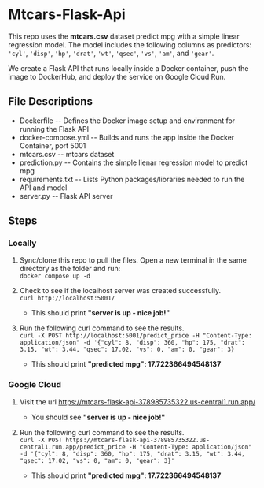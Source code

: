 # Mtcars-Flask-Api

This repo uses the **mtcars.csv** dataset predict mpg with a simple linear regression model. The model includes the following columns as predictors: `'cyl'`, `'disp'`, `'hp'`, `'drat'`, `'wt'`, `'qsec'`, `'vs'`, `'am'`, and `'gear'`.

We create a Flask API that runs locally inside a Docker container, push the image to DockerHub, and deploy the service on Google Cloud Run. 

## File Descriptions
- Dockerfile -- Defines the Docker image setup and environment for running the Flask API
- docker-compose.yml -- Builds and runs the app inside the Docker Container, port 5001 
- mtcars.csv -- mtcars dataset
- prediction.py -- Contains the simple lienar regression model to predict mpg
- requirements.txt -- Lists Python packages/libraries needed to run the API and model
- server.py -- Flask API server 

## Steps 
### Locally
1. Sync/clone this repo to pull the files. Open a new terminal in the same directory as the folder and run:\
`docker compose up -d`

2. Check to see if the localhost server was created successfully.\
`curl http://localhost:5001/`

    - This should print **"server  is up - nice job!"**

3. Run the following curl command to see the results.\
`curl -X POST http://localhost:5001/predict_price -H "Content-Type: application/json" -d '{"cyl": 8, "disp": 360, "hp": 175, "drat": 3.15, "wt": 3.44, "qsec": 17.02, "vs": 0, "am": 0, "gear": 3}`

    - This should print **"predicted mpg": 17.722366494548137**

### Google Cloud
1. Visit the url https://mtcars-flask-api-378985735322.us-central1.run.app/

    - You should see **"server  is up - nice job!"**

2. Run the following curl command to see the results.\
   `curl -X POST https://mtcars-flask-api-378985735322.us-central1.run.app/predict_price -H "Content-Type: application/json" -d '{"cyl": 8, "disp": 360, "hp": 175, "drat": 3.15, "wt": 3.44, "qsec": 17.02, "vs": 0, "am": 0, "gear": 3}'`

    - This should print **"predicted mpg": 17.722366494548137**

